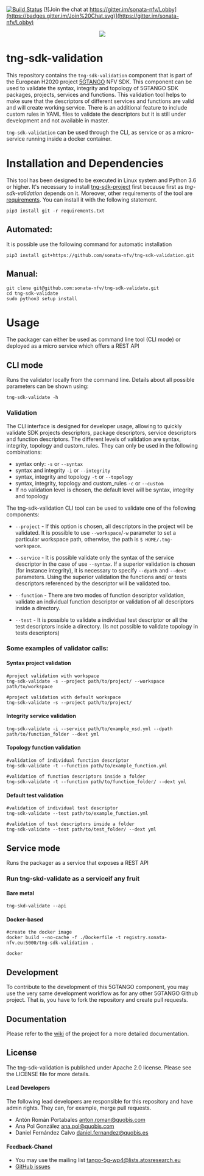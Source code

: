 [![Build Status](https://jenkins.sonata-nfv.eu/buildStatus/icon?job=tng-sdk-validation/master)](https://jenkins.sonata-nfv.eu/job/tng-sdk-validation/master)
[![Join the chat at https://gitter.im/sonata-nfv/Lobby](https://badges.gitter.im/Join%20Chat.svg)](https://gitter.im/sonata-nfv/Lobby)

<p align="center"><img src="https://github.com/sonata-nfv/tng-sdk-validation/wiki/images/sonata-5gtango-logo-500px.png" /></p>


# tng-sdk-validation


This repository contains the `tng-sdk-validation` component that is part of the European H2020 project [5GTANGO](http://www.5gtango.eu) NFV SDK. This component can be used to validate the syntax, integrity and topology of 5GTANGO SDK packages, projects, services and functions. This validation tool helps to make sure that the descriptors of different services and functions are valid and will create working service. There is an additional feature to include custom rules in YAML files to validate the descriptors but it is still under development and not available in master.

`tng-sdk-validation` can be used through the CLI, as service  or as a micro-service running inside a docker container.

# Installation and Dependencies

This tool has been designed to be executed in Linux system and Python 3.6 or higher. It's necessary to install [tng-sdk-project](https://github.com/sonata-nfv/tng-sdk-project) first because first as *tng-sdk-validation* depends on it. Moreover, other requirements of the tool are [requirements](https://github.com/MiguelRivasQuobis/tng-sdk-validation/blob/master/requirements.txt).
You can install it with the following statement.
```
pip3 install git -r requirements.txt
```

## Automated:

It is possible use the following command for automatic installation
```
pip3 install git+https://github.com/sonata-nfv/tng-sdk-validation.git
```
## Manual:

```
git clone git@github.com:sonata-nfv/tng-sdk-validate.git
cd tng-sdk-validate
sudo python3 setup install
```

# Usage

The packager can either be used as command line tool (CLI mode) or deployed as a micro service which offers a REST API

## CLI mode

Runs the validator locally from the command line. Details about all possible parameters can be shown using:

```
tng-sdk-validate -h
```
### Validation

The CLI interface is designed for developer usage, allowing to quickly validate SDK projects descriptors, package descriptors, service descriptors and function descriptors. The different levels of validation are syntax, integrity, topology and custom_rules. They can only be used in the following combinations:

* syntax only: `-s` or `--syntax`
* syntax and integrity `-i` or `--integrity`
* syntax, integrity and topology `-t` or `--topology`
* syntax, integrity, topology and custom_rules `-c` or `--custom`
* If no validation level is chosen, the default level will be syntax, integrity and topology

The tng-sdk-validation CLI tool can be used to validate one of the following components:

* `--project` - If this option is chosen, all descriptors in the project will be validated. It is possible to use `--workspace`/`-w` parameter to set a particular workspace path, otherwise, the path is `$ HOME/.tng-workspace`.

* `--service` - It is possible validate only the syntax of the service descriptor in the case of use `--syntax`. If a superior validation is chosen (for instance integrity), it is necessary to specify `--dpath` and `--dext` parameters. Using the superior validation the functions and/ or tests descriptors referenced by the descriptor will be validated too.

* `--function` - There are two modes of function descriptor validation, validate an individual function descriptor or validation of all descriptors inside a directory.

* `--test` - It is possible to validate a individual test descriptor or all the test descriptors inside a directory. (Is not possible to validate topology in tests descriptors)

### Some examples of validator calls:
#### Syntax project validation
```
#project validation with workspace
tng-sdk-validate -s --project path/to/project/ --workspace path/to/workspace

#project validation with default workspace
tng-sdk-validate -s --project path/to/project/
```
#### Integrity service validation
```
tng-sdk-validate -i --service path/to/example_nsd.yml --dpath path/to/function_folder --dext yml
```
#### Topology function validation
```
#validation of individual function descriptor
tng-sdk-validate -t --function path/to/example_function.yml

#validation of function descriptors inside a folder
tng-sdk-validate -t --function path/to/function_folder/ --dext yml
```
#### Default test validation
```
#validation of individual test descriptor
tng-sdk-validate --test path/to/example_function.yml

#validation of test descriptors inside a folder
tng-sdk-validate --test path/to/test_folder/ --dext yml
```

## Service mode

Runs the packager as a service that exposes a REST API

### Run tng-skd-validate as a serviceif any fruit

#### Bare metal
```
tng-skd-validate --api
```
#### Docker-based
```
#create the docker image
docker build --no-cache -f ./Dockerfile -t registry.sonata-nfv.eu:5000/tng-sdk-validation .

docker
```
## Development

To contribute to the development of this 5GTANGO component, you may use the very same development workflow as for any other 5GTANGO Github project. That is, you have to fork the repository and create pull requests.


## Documentation

Please refer to the [wiki](https://github.com/sonata-nfv/tng-sdk-validation/wiki) of the project for a more detailed documentation.

## License

The tng-sdk-validation is published under Apache 2.0 license. Please see the LICENSE file for more details.

#### Lead Developers

The following lead developers are responsible for this repository and have admin rights. They can, for example, merge pull requests.

* Antón Román Portabales <anton.roman@quobis.com>
* Ana Pol González <ana.pol@quobis.com>
* Daniel Fernández Calvo <daniel.fernandez@quobis.es>

#### Feedback-Chanel

* You may use the mailing list [tango-5g-wp4@lists.atosresearch.eu](mailto:tango-5g-wp4@lists.atosresearch.eu)
* [GitHub issues](https://github.com/sonata-nfv/tng-sdk-validation/issues)
